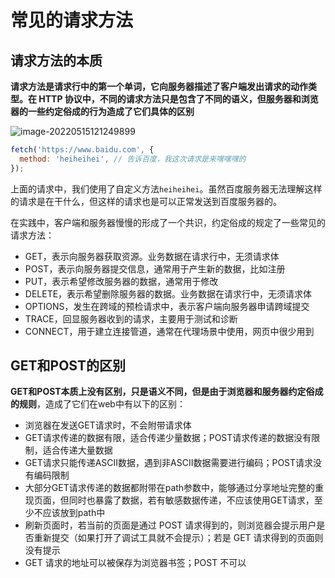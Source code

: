 # 常见的请求方法

## 请求方法的本质

**请求方法是请求行中的第一个单词，它向服务器描述了客户端发出请求的动作类型。在 HTTP 协议中，不同的请求方法只是包含了不同的语义，但服务器和浏览器的一些约定俗成的行为造成了它们具体的区别**

![image-20220515121249899](https://penguinbucket.obs.cn-southwest-2.myhuaweicloud.com/img/image-20220515121249899.png)

```js
fetch('https://www.baidu.com', {
  method: 'heiheihei', // 告诉百度，我这次请求是来嘿嘿嘿的
});
```

上面的请求中，我们使用了自定义方法`heiheihei`。虽然百度服务器无法理解这样的请求是在干什么，但这样的请求也是可以正常发送到百度服务器的。

在实践中，客户端和服务器慢慢的形成了一个共识，约定俗成的规定了一些常见的请求方法：

- GET，表示向服务器获取资源。业务数据在请求行中，无须请求体
- POST，表示向服务器提交信息，通常用于产生新的数据，比如注册
- PUT，表示希望修改服务器的数据，通常用于修改
- DELETE，表示希望删除服务器的数据。业务数据在请求行中，无须请求体
- OPTIONS，发生在跨域的预检请求中，表示客户端向服务器申请跨域提交
- TRACE，回显服务器收到的请求，主要用于测试和诊断
- CONNECT，用于建立连接管道，通常在代理场景中使用，网页中很少用到

## GET和POST的区别

**GET和POST本质上没有区别，只是语义不同，但是由于浏览器和服务器约定俗成的规则**，造成了它们在web中有以下的区别：

- 浏览器在发送GET请求时，不会附带请求体
- GET请求传递的数据有限，适合传递少量数据；POST请求传递的数据没有限制，适合传递大量数据
- GET请求只能传递ASCII数据，遇到非ASCII数据需要进行编码；POST请求没有编码限制
- 大部分GET请求传递的数据都附带在path参数中，能够通过分享地址完整的重现页面，但同时也暴露了数据，若有敏感数据传递，不应该使用GET请求，至少不应该放到path中
- 刷新页面时，若当前的页面是通过 POST 请求得到的，则浏览器会提示用户是否重新提交（如果打开了调试工具就不会提示）；若是 GET 请求得到的页面则没有提示
- GET 请求的地址可以被保存为浏览器书签；POST 不可以

